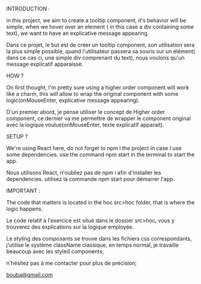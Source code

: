 INTRODUCTION :

in this project, we aim to create a tooltip component, it's behavior will be simple, when we hover over an element ( in this case a div containing some text), we want to have an explicative message appearing.

Dans ce projet, le but est de créer un tooltip component, son utilisation sera la plus simple possible, quand l'utilisateur passera sa souris sur un élément( dans ce cas ci, une simple div comprenant du text), nous voulons qu'un message explicatif apparaisse.

HOW ?

On first thought, I'm pretty sure using a higher order component will work like a charm, this will allow to wrap the original component with some logic(onMouseEnter, explicative message appearing).

D'un premier abord, je pense utiliser le concept de Higher order component, ce dernier va me permettre de wrapper le component original avec la logique voulue(onMouseEnter, texte explicatif apparait).


SETUP ?

We're using React here, do not forget to npm i the project in case I use some dependencies.
use the command npm start in the terminal to start the app.

Nous utilisons React, n'oubliez pas de npm i afin d'installer les dependencies.
utilisez la commande npm start pour démarrer l'app.

IMPORTANT :

The code that matters is located in the hoc src>hoc folder, that is where the logic happens.

Le code relatif à l'exercice est situé dans le dossier src>hoc, vous y trouverez des explications sur la logique employée.


Le styling des composants se trouve dans les fichiers css correspondants, j'utilise le système className classique, en temps normal, je travaille beaucoup avec les styled components; 


n'hésitez pas à me contacter pour plus de précision;

bouba@gmail.com





